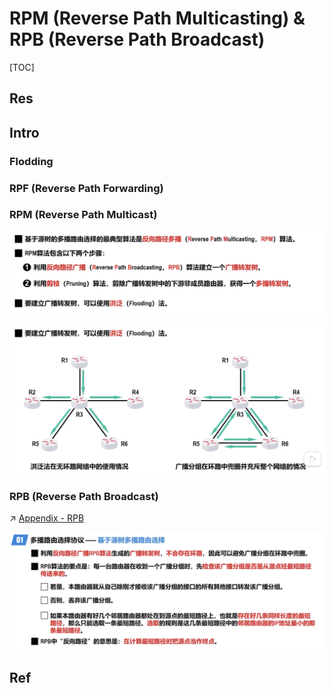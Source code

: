 # RPM (Reverse Path Multicasting) & RPB (Reverse Path Broadcast)

[TOC]



## Res


## Intro
### Flodding

### RPF (Reverse Path Forwarding)

### RPM (Reverse Path Multicast)
![](../../../../../../../../../../Assets/Pics/Screenshot%202023-05-19%20at%2011.35.44%20AM.png)

![](../../../../../../../../../../Assets/Pics/Screenshot%202023-05-19%20at%2011.36.24%20AM.png)


### RPB (Reverse Path Broadcast)
↗ [Appendix - RPB](Appendix%20-%20RPB.md)

![](../../../../../../../../../../Assets/Pics/Screenshot%202023-05-19%20at%2011.37.43%20AM.png)



## Ref
